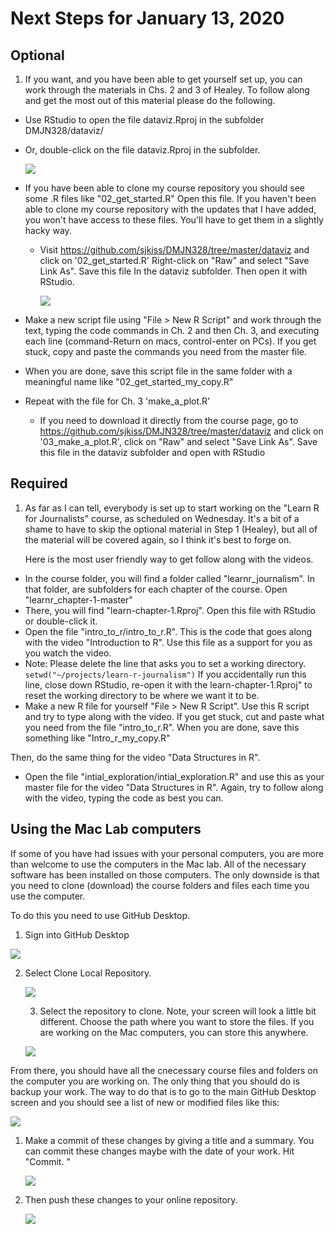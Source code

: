 # Next Steps for January 13, 2020



## Optional

1. If you want, and you have been able to get yourself set up, you can work through the materials in Chs. 2 and 3 of Healey. To follow along and get the most out of this material please do the following. 

- Use RStudio to open the file dataviz.Rproj in the subfolder DMJN328/dataviz/

- Or, double-click on the file dataviz.Rproj in the subfolder.

  ![](https://github.com/sjkiss/DMJN328/raw/master/images/dataviz_rproj.png)

- If you have been able to clone my course repository you should see some .R files like "02_get_started.R" Open this file. If you haven't been able to clone my course repository with the updates that I have added, you won't have access to these files. You'll have to get them in a slightly hacky way. 

  - Visit https://github.com/sjkiss/DMJN328/tree/master/dataviz and click on '02_get_started.R' Right-click on "Raw" and select "Save Link As". Save this file In the dataviz subfolder. Then open it with RStudio.

    ![](https://github.com/sjkiss/DMJN328/raw/master/images/raw_save_link_as.png) 

- Make a new script file using "File > New R Script" and work through the text, typing the code commands in Ch. 2 and then Ch. 3, and executing each line (command-Return on macs, control-enter on PCs). If you get stuck, copy and paste the commands you need from the master file. 

- When you are done, save this script file in the same folder with a meaningful name like "02_get_started_my_copy.R" 

- Repeat with the file for Ch. 3 'make_a_plot.R'

  - If you need to download it directly from the course page, go to https://github.com/sjkiss/DMJN328/tree/master/dataviz and click on '03_make_a_plot.R', click on "Raw" and select "Save Link As". Save this file in the dataviz subfolder and open with RStudio

## Required

1. As far as I can tell, everybody is set up to start working on the "Learn R for Journalists" course, as scheduled on Wednesday. It's a bit of a shame to have to skip the optional material in Step 1 (Healey), but all of the material will be covered again, so I think it's best to forge on. 

   Here is the most user friendly way to get follow along with the videos. 

- In the course folder, you will find a folder called "learnr_journalism". In that folder, are subfolders for each chapter of the course. Open "learnr_chapter-1-master"
- There, you will find "learn-chapter-1.Rproj". Open this file with RStudio or double-click it. 
- Open the file "intro_to_r/intro_to_r.R". This is the code that goes along with the video "Introduction to R". Use this file as a support for you as you watch the video.
- Note: Please delete the line that asks you to set a working directory. `setwd("~/projects/learn-r-journalism")` If you accidentally run this line, close down RStudio, re-open it with the 
  learn-chapter-1.Rproj" to reset the working directory to be where we want it to be. 
- Make a new R file for yourself "File > New R Script". Use this R script and try to type along with the video. If you get stuck, cut and paste what you need from the file "intro_to_r.R". When you are done, save this something like "Intro_r_my_copy.R"

Then, do the same thing for the video "Data Structures in R". 

- Open the file "intial_exploration/intial_exploration.R" and use this as your master file for the video "Data Structures in R". Again, try to follow along with the video, typing the code as best you can. 

## Using the Mac Lab computers

If some of you have had issues with your personal computers, you are more than welcome to use the computers in the Mac lab. All of the necessary software has been installed on those computers. The only downside is that you need to clone (download) the course folders and files each time you use the computer.

To do this you need to use GitHub Desktop.

1. Sign into GitHub Desktop

![](https://github.com/sjkiss/DMJN328/raw/master/images/sign_in_github.png)

2. Select Clone Local Repository.

   ![](https://github.com/sjkiss/DMJN328/raw/master/images/clone_repository.png)

   3. Select the repository to clone. Note, your screen will look a little bit different. Choose the path where you want to store the files. If you are working on the Mac computers, you can store this anywhere. 

      

   ![](https://github.com/sjkiss/DMJN328/raw/master/images/repository_to_clone.png)

From there, you should have all the cnecessary course files and folders on the computer you are working on. The only thing that you should do is backup your work. The way to do that is to go to the main GitHub Desktop screen and you should see a list of new or modified files like this:

![](https://github.com/sjkiss/DMJN328/raw/master/images/changed_files.png)

1. Make a commit of these changes by giving a title and a summary. You can commit these changes maybe with the date of your work. Hit "Commit. "

   ![](https://github.com/sjkiss/DMJN328/raw/master/images/commit_to_master.png)

2. Then push these changes to your online repository. 

   ![](https://github.com/sjkiss/DMJN328/raw/master/images/push_changes.png)



